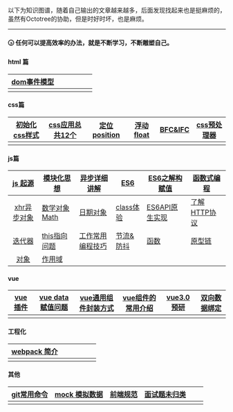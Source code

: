以下为知识图谱，随着自己输出的文章越来越多，后面发现找起来也是挺麻烦的，虽然有Octotree的协助，但是时好时坏，也是麻烦。
- - -

#### 🕟  任何可以提高效率的办法，就是不断学习，不断雕塑自己。

#### html 篇

|[dom事件模型](https://github.com/aatoe/technical-article/blob/master/2019%E5%B9%B4/10%E6%9C%88/%E4%BA%8B%E4%BB%B6%E6%A8%A1%E5%9E%8B.md)|      |      |      |      |      |
|:-|:-:|-:|--|--|--|
|                                                              ||||||

#### css篇

| [初始化css样式](https://github.com/aatoe/technical-article/blob/master/2019%E5%B9%B4/10%E6%9C%88/base.css) | [css应用总共12个](https://github.com/aatoe/technical-article/blob/master/2019%E5%B9%B4/10%E6%9C%88/%E5%85%B6%E4%BB%96%E7%9A%84%E4%B8%80%E4%BA%9Bcss%E5%B1%9E%E6%80%A7.md) | [定位position](https://github.com/aatoe/technical-article/blob/master/2019%E5%B9%B4/10%E6%9C%88/%E5%AE%9A%E4%BD%8Dposition.md) | [浮动float](https://github.com/aatoe/technical-article/blob/master/2019%E5%B9%B4/10%E6%9C%88/%E6%B5%AE%E5%8A%A8(float).md) | [BFC&IFC](https://github.com/aatoe/technical-article/blob/master/2019%E5%B9%B4/11%E6%9C%88/BFC%26IFC.md) | [css预处理器](https://github.com/aatoe/technical-article/blob/master/2020%E5%B9%B4/3%E6%9C%88/css%E9%A2%84%E5%A4%84%E7%90%86%E5%99%A8.md) |
| ------------------------------------------------------------ | ------------------------------------------------------------ | ------------------------------------------------------------ | ------------------------------------------------------------ | ------------------------------------------------------------ | ------------------------------------------------------------ |
|                                                              |                                                              |                                                              |                                                              |                                                              |                                                              |

#### js篇

| [js 起源](https://github.com/aatoe/technical-article/blob/master/2019%E5%B9%B4/8%E6%9C%88/%E5%9B%9E%E9%A1%BEJS%E5%8E%86%E5%8F%B2.md) | [模块化思想](https://github.com/aatoe/technical-article/blob/master/2019%E5%B9%B4/8%E6%9C%88/%E5%89%8D%E7%AB%AF%E4%B9%8B%E6%A8%A1%E5%9D%97%E5%8C%96.md) | [异步详细讲解](https://github.com/aatoe/technical-article/blob/master/2019%E5%B9%B4/8%E6%9C%88/%E5%85%B3%E4%BA%8E%E5%BC%82%E6%AD%A5%E7%9A%84%E9%97%AE%E9%A2%98.md) | [ES6](https://github.com/aatoe/technical-article/blob/master/2019%E5%B9%B4/10%E6%9C%88/es6.md) | [ES6之解构赋值](https://github.com/aatoe/technical-article/blob/master/2019%E5%B9%B4/10%E6%9C%88/%E8%A7%A3%E6%9E%84%E8%B5%8B%E5%80%BC-%E8%BF%AD%E4%BB%A3%E9%81%8D%E5%8E%86-%E6%8B%B7%E8%B4%9D-this.md) | [函数式编程](https://github.com/aatoe/technical-article/blob/master/2019%E5%B9%B4/11%E6%9C%88/arguments%26%E5%87%BD%E6%95%B0%E5%BC%8F%E7%BC%96%E7%A8%8B.md) |
| :----------------------------------------------------------: | ------------------------------------------------------------ | ------------------------------------------------------------ | ------------------------------------------------------------ | ------------------------------------------------------------ | ------------------------------------------------------------ |
| [xhr异步对象](https://github.com/aatoe/technical-article/blob/master/2019%E5%B9%B4/11%E6%9C%88/%E5%BC%82%E6%AD%A5%E5%AF%B9%E8%B1%A1XMLHttpRequest.md) | [数学对象 Math](https://github.com/aatoe/technical-article/blob/master/2019%E5%B9%B4/11%E6%9C%88/%E6%95%B0%E5%AD%A6%E5%AF%B9%E8%B1%A1.md) | [日期对象](https://github.com/aatoe/technical-article/blob/master/2019%E5%B9%B4/11%E6%9C%88/%E6%97%A5%E6%9C%9F%E5%AF%B9%E8%B1%A1.md) | [class体验](https://github.com/aatoe/technical-article/blob/master/2019%E5%B9%B4/11%E6%9C%88/%E7%B1%BBclass.md) | [ES6API原生实现](https://github.com/aatoe/technical-article/blob/master/2019%E5%B9%B4/12%E6%9C%88/ES6%E8%AF%AD%E6%B3%95%E5%8E%9F%E7%94%9F%E5%AE%9E%E7%8E%B0.md) | [了解HTTP协议](https://github.com/aatoe/technical-article/blob/master/2019%E5%B9%B4/12%E6%9C%88/http%E5%8F%91%E5%B1%95%E5%8E%86%E7%A8%8B.md) |
| [迭代器](https://github.com/aatoe/technical-article/blob/master/2020%E5%B9%B4/1%E6%9C%88/%E8%BF%AD%E4%BB%A3%E5%99%A8.md) | [this指向问题](https://github.com/aatoe/technical-article/blob/master/2020%E5%B9%B4/2%E6%9C%88/%E5%8E%9F%E7%94%9F%E5%AE%9E%E7%8E%B0%E6%98%BE%E7%A4%BA%E7%BB%91%E5%AE%9Athis.md) | [工作常用编程技巧](https://github.com/aatoe/technical-article/blob/master/2020%E5%B9%B4/7%E6%9C%88/%E5%B8%B8%E7%94%A8%E7%BC%96%E7%A8%8B%E6%8A%80%E5%B7%A7.md) | [节流&防抖](https://github.com/aatoe/technical-article/blob/master/2020%E5%B9%B4/7%E6%9C%88/%E8%8A%82%E6%B5%81%E9%98%B2%E6%8A%96.md) | [函数](https://github.com/aatoe/technical-article/blob/master/2020%E5%B9%B4/7%E6%9C%88/%E9%87%8D%E6%96%B0%E7%90%86%E8%A7%A3%E5%87%BD%E6%95%B0.md) | [原型链](https://github.com/aatoe/technical-article/blob/master/2020%E5%B9%B4/7%E6%9C%88/%E9%87%8D%E6%96%B0%E8%AE%A4%E8%AF%86%E5%8E%9F%E5%9E%8B.md) |
| [对象](https://github.com/aatoe/technical-article/blob/master/2020%E5%B9%B4/7%E6%9C%88/%E9%87%8D%E6%96%B0%E8%AE%A4%E8%AF%86%E5%AF%B9%E8%B1%A1.md) | [作用域](https://github.com/aatoe/technical-article/blob/master/2020%E5%B9%B4/8%E6%9C%88/%E9%87%8D%E6%96%B0%E8%AE%A4%E8%AF%86%E4%BD%9C%E7%94%A8%E5%9F%9F.md) |                                                              |                                                              |                                                              |                                                              |

#### vue

| [vue插件](https://github.com/aatoe/technical-article/blob/master/2019%E5%B9%B4/11%E6%9C%88/vue%E6%8F%92%E4%BB%B6.md) | [vue data赋值问题](https://github.com/aatoe/technical-article/blob/master/2020%E5%B9%B4/1%E6%9C%88/vue%E6%95%B0%E7%BB%84%E8%B5%8B%E5%80%BC%E9%97%AE%E9%A2%98.md) | [vue通用组件封装方式](https://github.com/aatoe/technical-article/blob/master/2020%E5%B9%B4/4%E6%9C%88/Alert) | [vue组件的常用介绍](https://github.com/aatoe/technical-article/blob/master/2020%E5%B9%B4/4%E6%9C%88/%E7%BB%84%E4%BB%B6.md) | [vue3.0预研](https://github.com/aatoe/technical-article/blob/master/2020%E5%B9%B4/5%E6%9C%88/Vue3.0%E9%A2%84%E7%A0%94.md) | [双向数据绑定](https://github.com/aatoe/technical-article/blob/master/2020%E5%B9%B4/6%E6%9C%88/%E5%8F%8C%E5%90%91%E6%95%B0%E6%8D%AE%E7%BB%91%E5%AE%9A.md) |
| ------------------------------------------------------------ | ------------------------------------------------------------ | ------------------------------------------------------------ | ------------------------------------------------------------ | ------------------------------------------------------------ | ------------------------------------------------------------ |
|                                                              |                                                              |                                                              |                                                              |                                                              |                                                              |

#### 工程化

| [webpack 简介](https://github.com/aatoe/technical-article/blob/master/2019%E5%B9%B4/8%E6%9C%88/webpack%E4%BB%8E0%E5%88%B01.md) |      |      |      |      |      |
| ------------------------------------------------------------ | ---- | ---- | ---- | ---- | ---- |
|                                                              |      |      |      |      |      |



#### 其他

| [git常用命令](https://github.com/aatoe/technical-article/blob/master/2020%E5%B9%B4/4%E6%9C%88/Git%E5%B8%B8%E7%94%A8%E6%93%8D%E4%BD%9C.md) | [mock 模拟数据](https://github.com/aatoe/technical-article/blob/master/2020%E5%B9%B4/5%E6%9C%88/Mock(%E6%A8%A1%E6%8B%9F%E6%95%B0%E6%8D%AE).md) | [前端规范](https://github.com/aatoe/technical-article/blob/master/2020%E5%B9%B4/5%E6%9C%88/%E5%89%8D%E7%AB%AF%E8%A7%84%E8%8C%83.md) | [面试题未归类](https://github.com/aatoe/technical-article/blob/master/2020%E5%B9%B4/7%E6%9C%88/%E9%9D%A2%E8%AF%95%E9%A2%98.md) |      |      |
| ------------------------------------------------------------ | ------------------------------------------------------------ | ------------------------------------------------------------ | ------------------------------------------------------------ | ---- | ---- |
|                                                              |                                                              |                                                              |                                                              |      |      |

